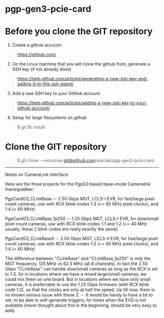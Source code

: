 # pgp-gen3-pcie-card

# Before you clone the GIT repository

1) Create a github account:
> https://github.com/

2) On the Linux machine that you will clone the github from, generate a SSH key (if not already done)
> https://help.github.com/articles/generating-a-new-ssh-key-and-adding-it-to-the-ssh-agent/

3) Add a new SSH key to your GitHub account
> https://help.github.com/articles/adding-a-new-ssh-key-to-your-github-account/

4) Setup for large filesystems on github
> $ git lfs install

# Clone the GIT repository
> $ git clone --recursive git@github.com:slaclab/pgp-gen3-pcie-card

---------------------------------------------------------------------------
Notes on CameraLink interface:

Here are the three projects for the PgpG3 based base-mode Cameralink
framegrabber:

PgpCardG3_CLinkBase        -- 2.50 Gbps MGT, LCLS-I EVR, for fast/large pixel
                              count cameras, use with RCX blink-codes 1:3
                              (<= 60 MHz pixel clocks), and 1:4 (> 60 MHz)

PgpCardG3_CLinkBase_1p250  -- 1.25 Gbps MGT, LCLS-I EVR, for slow/small pixel
                              count cameras, use with RCX blink-codes 1:1 and
                              1:2 (<= 40 MHz usually; these 2 blink codes
                              are really exactly the same)

PgpCardG3_CLinkBaseII      -- 2.50 Gbps MGT, LCLS-II EVR, for fast/large pixel 
                              count cameras, use with RCX blink-codes 1:3
                              (<= 60 MHz pixel clocks), and 1:4 (> 60 MHz)

The difference between "CLinkBase" and "CLinkBase_1p250" is only the MGT
frequency, 125 MHz vs 62.5 MHz (all 8 channels).  In fact the 2.50 Gbps
"CLinkBase" can handle slow/small cameras as long as the RCX is set to 1:3.
So in locations where we have a mixed large/small cameras, we could mix
them on one board.  But in locations where we have only small cameras, it
is preferrable to use the 1.25 Gbps firmware (with RCX blink code 1:2), so
that the clocks are only at half the speed.  Up till now, there is no known
serious issue with these 2. -- It would be handy to have a bit to set, to
be able to self-generate triggers, for times when the EVG is not available
(never thought about this in the beginning, should be very easy to add).

